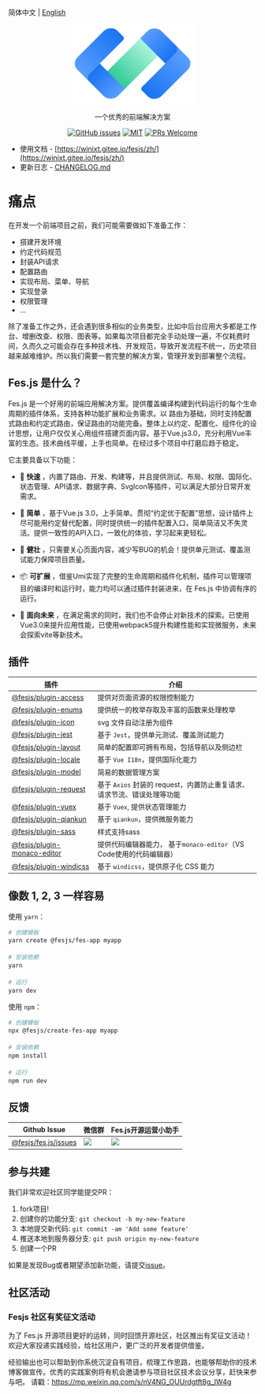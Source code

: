简体中文 | [English](./README.en-US.md)

<p align="center">
  <a href="../../">
    <img alt="fes.js" width="250" src="./images/fes-logo.png">
  </a>
</p>

<div align="center">

一个优秀的前端解决方案

[![GitHub issues](https://img.shields.io/github/issues/WeBankFinTech/fes.js.svg?style=flat-square)](../../issues)
[![MIT](https://img.shields.io/dub/l/vibe-d.svg?style=flat-square)](http://opensource.org/licenses/MIT)
[![PRs Welcome](https://img.shields.io/badge/PRs-welcome-brightgreen.svg?style=flat-square)](../../pulls)

</div>

- 使用文档 - [https://winixt.gitee.io/fesjs/zh/](https://winixt.gitee.io/fesjs/zh/)
- 更新日志 - [CHANGELOG.md](./CHANGELOG.md)

# 痛点
在开发一个前端项目之前，我们可能需要做如下准备工作：
- 搭建开发环境
- 约定代码规范
- 封装API请求
- 配置路由
- 实现布局、菜单、导航
- 实现登录
- 权限管理
- ...

除了准备工作之外，还会遇到很多相似的业务类型，比如中后台应用大多都是工作台、增删改查、权限、图表等。如果每次项目都完全手动处理一遍，不仅耗费时间，久而久之可能会存在多种技术栈、开发规范，导致开发流程不统一，历史项目越来越难维护。所以我们需要一套完整的解决方案，管理开发到部署整个流程。


## Fes.js 是什么？
Fes.js 是一个好用的前端应用解决方案。提供覆盖编译构建到代码运行的每个生命周期的插件体系，支持各种功能扩展和业务需求。以 路由为基础，同时支持配置式路由和约定式路由，保证路由的功能完备。整体上以约定、配置化、组件化的设计思想，让用户仅仅关心用组件搭建页面内容。基于Vue.js3.0，充分利用Vue丰富的生态。技术曲线平缓，上手也简单。在经过多个项目中打磨后趋于稳定。     

它主要具备以下功能：
- 🚀  __快速__ ，内置了路由、开发、构建等，并且提供测试、布局、权限、国际化、状态管理、API请求、数据字典、SvgIcon等插件，可以满足大部分日常开发需求。  
  
- 🧨  __简单__ ，基于Vue.js 3.0，上手简单。贯彻“约定优于配置”思想，设计插件上尽可能用约定替代配置，同时提供统一的插件配置入口，简单简洁又不失灵活。提供一致性的API入口，一致化的体验，学习起来更轻松。

- 💪  __健壮__ ，只需要关心页面内容，减少写BUG的机会！提供单元测试、覆盖测试能力保障项目质量。

- 📦  __可扩展__ ，借鉴Umi实现了完整的生命周期和插件化机制，插件可以管理项目的编译时和运行时，能力均可以通过插件封装进来，在 Fes.js 中协调有序的运行。

- 📡  __面向未来__ ，在满足需求的同时，我们也不会停止对新技术的探索。已使用Vue3.0来提升应用性能，已使用webpack5提升构建性能和实现微服务，未来会探索vite等新技术。

## 插件

|  插件   | 介绍  | 
|  ----  | ----  |
| [@fesjs/plugin-access](https://winixt.gitee.io/fesjs/zh/reference/plugin/plugins/access.html)  | 提供对页面资源的权限控制能力 | 
| [@fesjs/plugin-enums](https://winixt.gitee.io/fesjs/zh/reference/plugin/plugins/enums.html#%E4%BB%8B%E7%BB%8D)  | 提供统一的枚举存取及丰富的函数来处理枚举 | 
| [@fesjs/plugin-icon](https://winixt.gitee.io/fesjs/zh/reference/plugin/plugins/icon.html#%E4%BB%8B%E7%BB%8D)  | svg 文件自动注册为组件 |  
| [@fesjs/plugin-jest](https://winixt.gitee.io/fesjs/zh/reference/plugin/plugins/jest.html#%E5%90%AF%E7%94%A8%E6%96%B9%E5%BC%8F)  | 基于 `Jest`，提供单元测试、覆盖测试能力 | 
| [ @fesjs/plugin-layout](https://winixt.gitee.io/fesjs/zh/reference/plugin/plugins/layout.html) |  简单的配置即可拥有布局，包括导航以及侧边栏 |
| [@fesjs/plugin-locale](https://winixt.gitee.io/fesjs/zh/reference/plugin/plugins/locale.html#%E4%BB%8B%E7%BB%8D) |  基于 `Vue I18n`，提供国际化能力 |
| [@fesjs/plugin-model](https://winixt.gitee.io/fesjs/zh/reference/plugin/plugins/model.html#%E4%BB%8B%E7%BB%8D) |  简易的数据管理方案 |
| [@fesjs/plugin-request](https://winixt.gitee.io/fesjs/zh/reference/plugin/plugins/request.html#%E5%90%AF%E7%94%A8%E6%96%B9%E5%BC%8F) |  基于 `Axios` 封装的 request，内置防止重复请求、请求节流、错误处理等功能 |
| [@fesjs/plugin-vuex](https://winixt.gitee.io/fesjs/zh/reference/plugin/plugins/vuex.html#%E5%90%AF%E7%94%A8%E6%96%B9%E5%BC%8F) |  基于 `Vuex`, 提供状态管理能力 |
| [@fesjs/plugin-qiankun](https://winixt.gitee.io/fesjs/zh/reference/plugin/plugins/qiankun.html#%E4%BB%8B%E7%BB%8D) |  基于 `qiankun`，提供微服务能力 |
| [@fesjs/plugin-sass](https://winixt.gitee.io/fesjs/zh/reference/plugin/plugins/sass.html#%E4%BB%8B%E7%BB%8D) |  样式支持sass |
| [@fesjs/plugin-monaco-editor](https://winixt.gitee.io/fesjs/zh/reference/plugin/plugins/editor.html#%E4%BB%8B%E7%BB%8D) | 提供代码编辑器能力，  基于`monaco-editor`（VS Code使用的代码编辑器） |
| [@fesjs/plugin-windicss](https://winixt.gitee.io/fesjs/zh/reference/plugin/plugins/windicss.html) | 基于 `windicss`，提供原子化 CSS 能力 |


## 像数 1, 2, 3 一样容易
使用 `yarn`：
```bash
# 创建模板
yarn create @fesjs/fes-app myapp

# 安装依赖
yarn 

# 运行
yarn dev
```

使用 `npm`：
```bash
# 创建模板
npx @fesjs/create-fes-app myapp

# 安装依赖
npm install 

# 运行
npm run dev
```

## 反馈

| Github Issue  | 微信群 | Fes.js开源运营小助手 |
| --- | --- | --- |
| [@fesjs/fes.js/issues](../../issues) | <img src="https://i.loli.net/2020/09/11/2XhKtPZd6NFVbDE.png" width="250" /> | <img src="https://i.loli.net/2020/09/16/sxwr62CKhmYOUyV.jpg" height="250"/> |


## 参与共建

我们非常欢迎社区同学能提交PR：

1. fork项目!
2. 创建你的功能分支: `git checkout -b my-new-feature`
3. 本地提交新代码: `git commit -am 'Add some feature'`
4. 推送本地到服务器分支: `git push origin my-new-feature`
5. 创建一个PR

如果是发现Bug或者期望添加新功能，请提交[issue](../../issues)。

## 社区活动

### Fesjs 社区有奖征文活动

为了 Fes.js 开源项目更好的运转，同时回馈开源社区，社区推出有奖征文活动！欢迎大家投递实践经验，给社区用户，更广泛的开发者提供借鉴。

经验输出也可以帮助到你系统沉淀自有项目，梳理工作思路，也能够帮助你的技术博客做宣传。优秀的实践案例将有机会邀请参与项目社区技术会议分享，赶快来参与吧。
请戳：https://mp.weixin.qq.com/s/nV4NG_OUUrdgtft8g_IW4g

 

